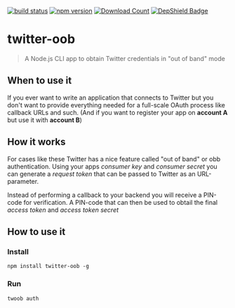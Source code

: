 [![build status](http://img.shields.io/travis/olithissen/twitter-oob.svg)](https://travis-ci.org/olithissen/twitter-oob)
[![npm version](http://badge.fury.io/js/twitter-oob.svg)](http://badge.fury.io/js/twitter-oob)
[![Download Count](https://img.shields.io/npm/dm/twitter-oob.svg)](http://www.npmjs.com/package/twitter-oob)
[![DepShield Badge](https://depshield.sonatype.org/badges/owner/repository/depshield.svg)](https://depshield.github.io)

# twitter-oob

> A Node.js CLI app to obtain Twitter credentials in "out of band" mode

## When to use it
If you ever want to write an application that connects to Twitter
but you don't want to provide everything needed for a full-scale OAuth process like
callback URLs and such. (And if you want to register your app on **account A** but use it
with **account B**)

## How it works
For cases like these Twitter has a nice feature called "out of band" or obb authentication.
Using your apps *consumer key* and *consumer secret* you can generate a *request token* that
can be passed to Twitter as an URL-parameter.

Instead of performing a callback to your backend you will receive a PIN-code for verification. A PIN-code that can then be used to obtail the final *access token* and *access token secret*

## How to use it
### Install
```
npm install twitter-oob -g
```

### Run
```
twoob auth
```
